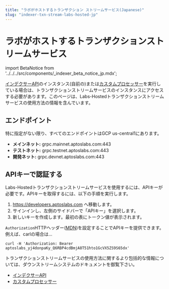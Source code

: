 ```yaml
---
title: "ラボがホストするトランザクション ストリームサービス(Japanese)"
slug: "indexer-txn-stream-labs-hosted-jp"
---
```


# ラボがホストするトランザクションストリームサービス

import BetaNotice from '../../../src/components/\_indexer_beta_notice_jp.mdx';

<BetaNotice />

[インデクサーAPI](/indexer/api)のインスタンス(自前の)または[カスタムプロセッサー](/indexer/custom-processors)を実行している場合は、トランザクションストリームサービスのインスタンスにアクセスする必要があります。このページは、Labs-Hostedトランザクションストリームサービスの使用方法の情報を含んでいます。

## エンドポイント

特に指定がない限り、すべてのエンドポイントはGCP us-central1にあります。

- **メインネット:** grpc.mainnet.aptoslabs.com:443
- **テストネット:** grpc.testnet.aptoslabs.com:443
- **開発ネット:** grpc.devnet.aptoslabs.com:443

<!--
## Rate limits
The following rate limit applies for the Aptos Labs hosted Transaction Stream Service:

- todo todo

If you need a higher rate limit, consider running the Transaction Stream Service yourself. See the guide to self-hosting [here](./self-hosted).
-->

## APIキーで認証する

Labs-Hostedトランザクションストリームサービスを使用するには、APIキーが必要です。APIキーを取得するには、以下の手順を実行します。

1. https://developers.aptoslabs.com へ移動します。
2. サインインし、左側のサイドバーで「APIキー」を選択します。
3. 新しいキーを作成します。最初の表にトークン値が表示されます。

`Authorization`HTTPヘッダー([MDN](https://developer.mozilla.org/en-US/docs/Web/HTTP/Headers/Authorization))を設定することでAPIキーを提供できます。例えば、carlの場合は...

```
curl -H 'Authorization: Bearer aptoslabs_yj4donpaKy_Q6RBP4cdBmjA8T51hto1GcVX5ZS9S65dx'
```

トランザクションストリームサービスの使用方法に関するより包括的な情報については、ダウンストリームシステムのドキュメントを御覧下さい。

- [インデクサーAPI](/indexer/api/self-hosted)
- [カスタムプロセッサー](/indexer/custom-processors)
